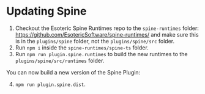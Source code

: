 # Updating Spine

1. Checkout the Esoteric Spine Runtimes repo to the `spine-runtimes` folder: https://github.com/EsotericSoftware/spine-runtimes/ and make sure this is in the `plugins/spine` folder, not the `plugins/spine/src` folder.
2. Run `npm i` inside the `spine-runtimes/spine-ts` folder.
3. Run `npm run plugin.spine.runtimes` to build the new runtimes to the `plugins/spine/src/runtimes` folder.

You can now build a new version of the Spine Plugin:

4. `npm run plugin.spine.dist`.